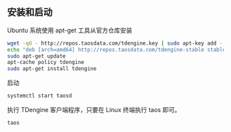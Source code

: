 ## 安装和启动

Ubuntu 系统使用 apt-get 工具从官方仓库安装

```bash
wget -qO - http://repos.taosdata.com/tdengine.key | sudo apt-key add -
echo "deb [arch=amd64] http://repos.taosdata.com/tdengine-stable stable main" | sudo tee /etc/apt/sources.list.d/tdengine-stable.list
sudo apt-get update
apt-cache policy tdengine
sudo apt-get install tdengine
```

启动

```bash
systemctl start taosd
```

执行 TDengine 客户端程序，只要在 Linux 终端执行 taos 即可。

```
taos
```
